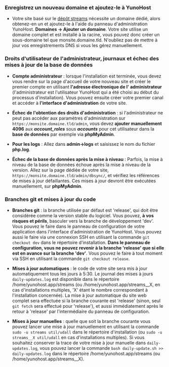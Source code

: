 ### Enregistrez un nouveau domaine et ajoutez-le à YunoHost

- Votre site basé sur le [dépôt streams](https://codeberg.org/streams/streams/) nécessite un domaine dédié, alors obtenez-en un et ajoutez-le à l'aide du panneau d'administration YunoHost. **Domaines -> Ajouter un domaine**. Votre site utilise un domaine complet et est installé à la racine, vous pouvez donc créer un sous-domaine tel que monsite.domaine.tld. N'oubliez pas de mettre à jour vos enregistrements DNS si vous les gérez manuellement.

### Droits d'utilisateur de l'administrateur, journaux et échec des mises à jour de la base de données

- **Compte administrateur** : lorsque l'installation est terminée, vous devez vous rendre sur la page d'accueil de votre nouveau site et créer le premier compte en utilisant **l'adresse électronique de l' administrateur** (l'administrateur est l'utilisateur YunoHost qui a été choisi au début du processus d'installation). Vous pouvez ensuite créer votre premier canal et accéder à **l'interface d'administration** de votre site.

- **Échec de l'obtention des droits d'administration** : si l'administrateur ne peut pas accéder aux paramètres d'administration sur `https://monsite.domaine.tld/admin`, vous devez **ajouter manuellement 4096** aux ***account_roles*** sous ***accounts*** pour cet utilisateur dans la **base de données** par exemple via **phpMyAdmin**.

- **Pour les logs** : Allez dans **admin->logs** et saisissez le nom du fichier **php.log**.

- **Échec de la base de données après la mise à niveau** : Parfois, la mise à niveau de la base de données échoue après la mise à niveau de la version. Allez sur la page dédiée de votre site, `https://monsite.domaine.tld/admin/dbsync/`, et vérifiez les références de mises à jour défaillantes. Ces mises à jour devront être exécutées manuellement, sur **phpMyAdmin**.

### Branches git et mises à jour du code

- **Branches git** : la branche utilisée par défaut est 'release', qui doit être considérée comme la version stable du logiciel. Vous pouvez, **à vos risques et périls**, basculer vers la branche de développement 'dev'. Vous pouvez le faire dans le panneau de configuration de votre application dans l'interface d'administration de YunoHost. Vous pouvez aussi le faire via une connexion SSH en utilisant la commande `git checkout dev` dans le répertoire d'installation. **Dans le panneau de configuration, vous ne pouvez revenir à la branche 'release' que si elle est en avance sur la branche 'dev'**. Vous pouvez le faire à tout moment via SSH en utilisant la commande `git checkout release`.

- **Mises à jour automatiques** : le code de votre site sera mis à jour automatiquement tous les jours à 5:30. Le journal des mises à jours `daily-updates.log` est disponible dans le répertoire /home/yunohost.app/streams (ou /home/yunohost.app/streams__X, en cas d'installations multiples, 'X' étant le nombre correspondant à l'installation concernée). La mise à jour automatique du site web complet sera effectuée si la branche courante est 'release' (sinon, seul `git fetch` sera effectué pour 'release'), et aussi immédiatement après le retour à 'release' par l'intermédiaire du panneau de configuration.

- **Mises à jour manuelles** : quelle que soit la branche courante vous pouvez lancer une mise à jour manuellement en utilisant la commande `sudo -u streams util/udall` dans le répertoire d'installation (ou `sudo -u streams__X util/udall` en cas d'installations multiples). Si vous souhaitez conserver la trace de votre mise à jour manuelle dans `daily-updates.log`, vous pouvez lancer la commande `bash daily-update.sh >> daily-updates.log` dans le répertoire /home/yunohost.app/streams (ou /home/yunohost.app/streams__X). 
